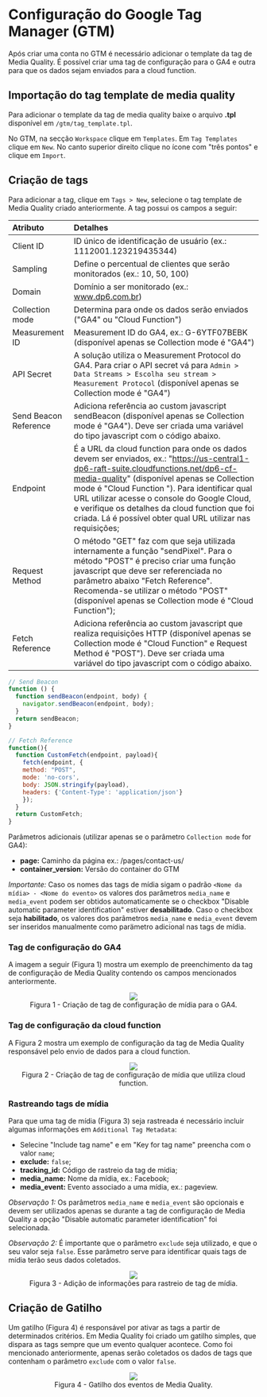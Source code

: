 # Configuração do Google Tag Manager (GTM)

Após criar uma conta no GTM é necessário adicionar o template da tag de Media Quality. É possível criar uma tag de configuração para o GA4 e outra para que os dados sejam enviados para a cloud function.

## Importação do tag template de media quality

Para adicionar o template da tag de media quality baixe o arquivo **.tpl** disponível em `/gtm/tag_template.tpl`.

No GTM, na secção `Workspace` clique em `Templates`. Em `Tag Templates` clique em `New`. No canto superior direito clique no ícone com "três pontos" e clique em `Import`.

## Criação de tags

Para adicionar a tag, clique em `Tags > New`, selecione o tag template de Media Quality criado anteriormente. A tag possui os campos a seguir:

| Atributo              | Detalhes                                                                                                                                                                                                                                                                                                                                                                                             |
| :-------------------- | :--------------------------------------------------------------------------------------------------------------------------------------------------------------------------------------------------------------------------------------------------------------------------------------------------------------------------------------------------------------------------------------------------- |
| Client ID             | ID único de identificação de usuário (ex.: 1112001.123219435344)                                                                                                                                                                                                                                                                                                                                     |
| Sampling              | Define o percentual de clientes que serão monitorados (ex.: 10, 50, 100)                                                                                                                                                                                                                                                                                                                             |
| Domain                | Domínio a ser monitorado (ex.: www.dp6.com.br)                                                                                                                                                                                                                                                                                                                                                       |
| Collection mode       | Determina para onde os dados serão enviados ("GA4" ou "Cloud Function")                                                                                                                                                                                                                                                                                                                              |
| Measurement ID        | Measurement ID do GA4, ex.: G-6YTF07BEBK (disponível apenas se Collection mode é "GA4")                                                                                                                                                                                                                                                                                                              |
| API Secret            | A solução utiliza o Measurement Protocol do GA4. Para criar o API secret vá para `Admin > Data Streams > Escolha seu stream > Measurement Protocol` (disponível apenas se Collection mode é "GA4")                                                                                                                                                                                                   |
| Send Beacon Reference | Adiciona referência ao custom javascript sendBeacon (disponível apenas se Collection mode é "GA4"). Deve ser criada uma variável do tipo javascript com o código abaixo.                                                                                                                                                                                                                             |
| Endpoint              | É a URL da cloud function para onde os dados devem ser enviados, ex.: "https://us-central1-dp6-raft-suite.cloudfunctions.net/dp6-cf-media-quality" (disponível apenas se Collection mode é "Cloud Function "). Para identificar qual URL utilizar acesse o console do Google Cloud, e verifique os detalhes da cloud function que foi criada. Lá é possível obter qual URL utilizar nas requisições; |
| Request Method        | O método "GET" faz com que seja utilizada internamente a função "sendPixel". Para o método "POST" é preciso criar uma função javascript que deve ser referenciada no parâmetro abaixo "Fetch Reference". Recomenda-se utilizar o método "POST" (disponível apenas se Collection mode é "Cloud Function");                                                                                            |
| Fetch Reference       | Adiciona referência ao custom javascript que realiza requisições HTTP (disponível apenas se Collection mode é "Cloud Function" e Request Method é "POST"). Deve ser criada uma variável do tipo javascript com o código abaixo.                                                                                                                                                                      |

```js
// Send Beacon
function () {
  function sendBeacon(endpoint, body) {
    navigator.sendBeacon(endpoint, body);
  }
  return sendBeacon;
}
```

```js
// Fetch Reference
function(){
  function CustomFetch(endpoint, payload){
    fetch(endpoint, {
    method: "POST",
    mode: 'no-cors',
    body: JSON.stringify(payload),
    headers: {'Content-Type': 'application/json'}
    });
  }
  return CustomFetch;
}
```

Parâmetros adicionais (utilizar apenas se o parâmetro `Collection mode` for GA4):

- **page:** Caminho da página ex.: /pages/contact-us/
- **container_version:** Versão do container do GTM

_Importante:_ Caso os nomes das tags de mídia sigam o padrão `<Nome da mídia> - <Nome do evento>` os valores dos parâmetros `media_name` e `media_event` podem ser obtidos automaticamente se o checkbox "Disable automatic parameter identification" estiver **desabilitado**. Caso o checkbox seja **habilitado**, os valores dos parâmetros `media_name` e `media_event` devem ser inseridos manualmente como parämetro adicional nas tags de mídia.

### Tag de configuração do GA4

A imagem a seguir (Figura 1) mostra um exemplo de preenchimento da tag de configuração de Media Quality contendo os campos mencionados anteriormente.

<div align="center">
<img src="./documentation-images/gtm-tag-media-ga4.PNG" height="auto" />
<figcaption>Figura 1 - Criação de tag de configuração de mídia para o GA4.</figcaption>
</div>

### Tag de configuração da cloud function

A Figura 2 mostra um exemplo de configuração da tag de Media Quality responsável pelo envio de dados para a cloud function.

<div align="center">
<img src="./documentation-images/gtm-tag-media-cloud-function.PNG" height="auto" />
<figcaption>Figura 2 - Criação de tag de configuração de mídia que utiliza cloud function.</figcaption>
</div>

### Rastreando tags de mídia

Para que uma tag de mídia (Figura 3) seja rastreada é necessário incluir algumas informações em `Additional Tag Metadata`:

- Selecine "Include tag name" e em "Key for tag name" preencha com o valor `name`;
- **exclude:** `false`;
- **tracking_id:** Código de rastreio da tag de mídia;
- **media_name:** Nome da mídia, ex.: Facebook;
- **media_event:** Evento associado a uma mídia, ex.: pageview.

_Observação 1:_ Os parâmetros `media_name` e `media_event` são opcionais e devem ser utilizados apenas se durante a tag de configuração de Media Quality a opção "Disable automatic parameter identification" foi selecionada.

_Observação 2:_ É importante que o parâmetro `exclude` seja utilizado, e que o seu valor seja `false`. Esse parâmetro serve para identificar quais tags de mídia terão seus dados coletados.

<div align="center">
<img src="./documentation-images/facebook-media-tag-example.png" height="auto" />
<figcaption>Figura 3 - Adição de informações para rastreio de tag de mídia.</figcaption>
</div>

## Criação de Gatilho

Um gatilho (Figura 4) é responsável por ativar as tags a partir de determinados critérios. Em Media Quality foi criado um gatilho simples, que dispara as tags sempre que um evento qualquer acontece. Como foi mencionado anteriormente, apenas serão coletados os dados de tags que contenham o parâmetro `exclude` com o valor `false`.

<div align="center">
<img src="./documentation-images/gtm-trigger-media-quality.PNG" height="auto" />
<figcaption>Figura 4 - Gatilho dos eventos de Media Quality.</figcaption>
</div>

